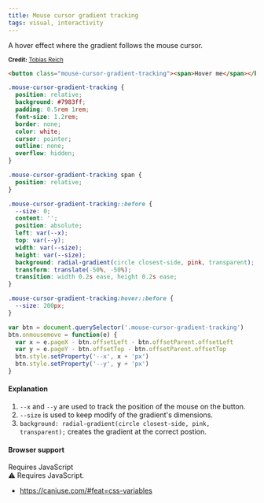 ```yaml
---
title: Mouse cursor gradient tracking
tags: visual, interactivity
---
```


A hover effect where the gradient follows the mouse cursor.

<small class="snippet__credit">**Credit:** [Tobias Reich](https://codepen.io/electerious/pen/MQrRxX)</small>

```html
<button class="mouse-cursor-gradient-tracking"><span>Hover me</span></button>
```

```css
.mouse-cursor-gradient-tracking {
  position: relative;
  background: #7983ff;
  padding: 0.5rem 1rem;
  font-size: 1.2rem;
  border: none;
  color: white;
  cursor: pointer;
  outline: none;
  overflow: hidden;
}

.mouse-cursor-gradient-tracking span {
  position: relative;
}

.mouse-cursor-gradient-tracking::before {
  --size: 0;
  content: '';
  position: absolute;
  left: var(--x);
  top: var(--y);
  width: var(--size);
  height: var(--size);
  background: radial-gradient(circle closest-side, pink, transparent);
  transform: translate(-50%, -50%);
  transition: width 0.2s ease, height 0.2s ease;
}

.mouse-cursor-gradient-tracking:hover::before {
  --size: 200px;
}
```

```js
var btn = document.querySelector('.mouse-cursor-gradient-tracking')
btn.onmousemove = function(e) {
  var x = e.pageX - btn.offsetLeft - btn.offsetParent.offsetLeft
  var y = e.pageY - btn.offsetTop - btn.offsetParent.offsetTop
  btn.style.setProperty('--x', x + 'px')
  btn.style.setProperty('--y', y + 'px')
}
```

#### Explanation

1. `--x` and `--y` are used to track the position of the mouse on the button.
2. `--size` is used to keep modify of the gradient's dimensions.
3. `background: radial-gradient(circle closest-side, pink, transparent);` creates the gradient at the correct postion.

#### Browser support

<div class="snippet__requires-javascript">Requires JavaScript</div>
<span class="snippet__support-note">⚠️ Requires JavaScript.</span>

- https://caniuse.com/#feat=css-variables




